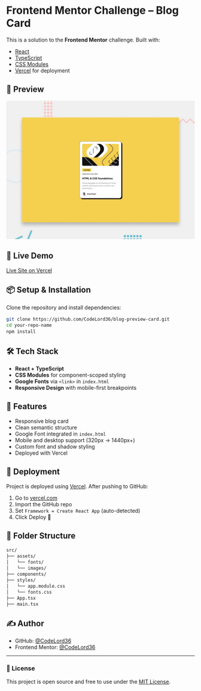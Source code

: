 # Frontend Mentor Challenge – Blog Card

This is a solution to the **Frontend Mentor** challenge. Built with:

- [React](https://reactjs.org/)
- [TypeScript](https://www.typescriptlang.org/)
- [CSS Modules](https://github.com/css-modules/css-modules)
- [Vercel](https://vercel.com/) for deployment

## 📸 Preview

![Project Screenshot](./public/preview.jpg)

## 🚀 Live Demo

[Live Site on Vercel](https://blog-preview-card-flame-zeta.vercel.app/)

## 📦 Setup & Installation

Clone the repository and install dependencies:

```bash
git clone https://github.com/CodeLord36/blog-preview-card.git
cd your-repo-name
npm install
```

## 🛠 Tech Stack

- **React + TypeScript**
- **CSS Modules** for component-scoped styling
- **Google Fonts** via `<link>` in `index.html`
- **Responsive Design** with mobile-first breakpoints

## 🧾 Features

- Responsive blog card
- Clean semantic structure
- Google Font integrated in `index.html`
- Mobile and desktop support (320px → 1440px+)
- Custom font and shadow styling
- Deployed with Vercel

## 🚀 Deployment

Project is deployed using [Vercel](https://vercel.com). After pushing to GitHub:

1. Go to [vercel.com](https://vercel.com)
2. Import the GitHub repo
3. Set `Framework = Create React App` (auto-detected)
4. Click Deploy 🎉

## 📁 Folder Structure

```
src/
├── assets/
│   └── fonts/
│   └── images/
├── components/
├── styles/
│   └── app.module.css
│   └── fonts.css
├── App.tsx
├── main.tsx
```

## ✍️ Author

- GitHub: [@CodeLord36](https://github.com/CodeLord36)
- Frontend Mentor: [@CodeLord36](https://www.frontendmentor.io/profile/CodeLord36)

---

### 📝 License

This project is open source and free to use under the [MIT License](LICENSE).
